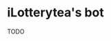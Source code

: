 <!--
 Copyright (c) 2022 NotDankEnough (ilotterytea)
 
 This software is released under the MIT License.
 https://opensource.org/licenses/MIT
-->

# iLotterytea's bot
TODO